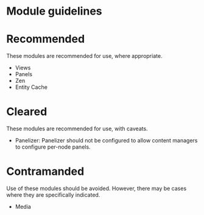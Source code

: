 # Module guidelines

# Recommended

These modules are recommended for use, where appropriate.

* Views
* Panels
* Zen
* Entity Cache

# Cleared

These modules are recommended for use, with caveats.

* Panelizer: Panelizer should not be configured to allow content managers to configure per-node panels.

# Contramanded

Use of these modules should be avoided. However, there may be cases where they are specifically indicated.

* Media
